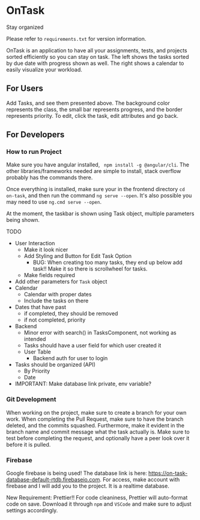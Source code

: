 # OnTask

Stay organized

Please refer to `requirements.txt` for version information.

OnTask is an application to have all your assignments, tests, and projects sorted efficiently so you can stay on task.
The left shows the tasks sorted by due date with progress shown as well. The right shows a calendar to easily visualize your
workload.

## For Users

Add Tasks, and see them presented above. The background color represents the class, the small bar represents progress, and the border represents priority. To edit, click the task, edit attributes and go back.

## For Developers

### How to run Project

Make sure you have angular installed, ` npm install -g @angular/cli`. The other libraries/frameworks needed are simple to install, stack overflow probably has the commands there.

Once everything is installed, make sure your in the frontend directory `cd on-task`, and then run the command `ng serve --open`. It's also possible you may need to use `ng.cmd serve --open`.

At the moment, the taskbar is shown using Task object, multiple parameters being shown.

TODO

- User Interaction
  - Make it look nicer
  - Add Styling and Button for Edit Task Option
    - BUG: When creating too many tasks, they end up below add task!! Make it so there is scrollwheel for tasks.
  - Make fields required
- Add other parameters for `Task` object
- Calendar
  - Calendar with proper dates
  - Include the tasks on there
- Dates that have past
  - if completed, they should be removed
  - if not completed, priority
- Backend
  - Minor error with search() in TasksComponent, not working as intended
  - Tasks should have a user field for which user created it
  - User Table
    - Backend auth for user to login
- Tasks should be organized (API)
  - By Priority
  - Date
- IMPORTANT: Make database link private, env variable?

### Git Development

When working on the project, make sure to create a branch for your own work. When completing the Pull Request, make sure to have the branch deleted, and the commits squashed. Furthermore, make it evident in the branch name and commit message what the task actually is. Make sure to test before completing the request, and optionally have a peer look over it before it is pulled.

### Firebase

Google firebase is being used! The database link is here: https://on-task-database-default-rtdb.firebaseio.com. For access, make account with firebase and I will add you to the project. It is a realtime database.

New Requirement: Prettier!! For code cleaniness, Prettier will auto-format code on save. Download it through `npm` and `VSCode` and make sure to adjust settings accordingly.
